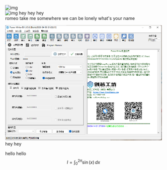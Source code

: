 ![img](/img/docusaurus.png)  
![img](/img/docusaurus-social-card.jpg)
hey hey hey  
romeo take me somewhere we can be lonely
what's your name

![img](picture/QQ.png#pic_rignt)
hey hey

hello hello
$$
I = \int_0^{2\pi} \sin(x)\,dx
$$


